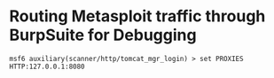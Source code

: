 # Routing Metasploit traffic through BurpSuite for Debugging

```shell-session
msf6 auxiliary(scanner/http/tomcat_mgr_login) > set PROXIES HTTP:127.0.0.1:8080
```

